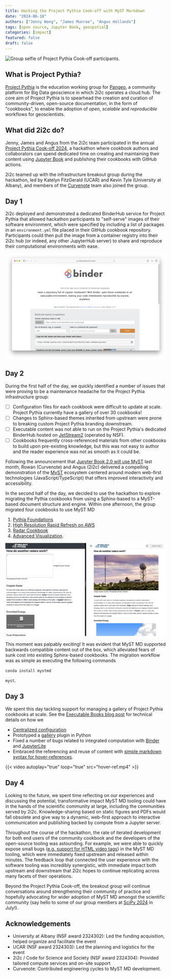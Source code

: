 ```yaml
---
title: Hacking the Project Pythia Cook-off with MyST Markdown 
date: "2024-06-18"
authors: ["Jenny Wong", "James Munroe", "Angus Hollands"]
tags: [open source, Jupyter Book, geospatial]
categories: [impact]
featured: false
draft: false
---
```


![Group selfie of Project Pythia Cook-off participants.](./cover-featured.png)

## What is Project Pythia?

[Project Pythia](https://projectpythia.org/) is the education working group for [Pangeo](https://pangeo.io/index.html), a community platform for Big Data geoscience in which 2i2c operates a cloud hub. The core aim of Project Pythia is to spearhead the creation and curation of community-driven, open-source documentation, in the form of "cookbooks", to enable the adoption of *open*, *scalable* and *reproducible* workflows for geoscientists.

## What did 2i2c do?

Jenny, James and Angus from the 2i2c team participated in the annual [Project Pythia Cook-off 2024](https://projectpythia.org/pythia-cookoff-2024/), a hackathon where cookbook authors and collaborators can spend dedicated time on creating and maintaining their content using [Jupyter Book](https://jupyterbook.org/en/stable/intro.html) and publishing their cookbooks with GitHub actions.

2i2c teamed up with the infrastructure breakout group during the hackathon, led by Katelyn FitzGerald (UCAR) and Kevin Tyle (University at Albany), and members of the [Curvenote](https://curvenote.com/) team also joined the group.

## Day 1

2i2c deployed and demonstrated a dedicated BinderHub service for Project Pythia that allowed hackathon participants to "self-serve" images of their software environment, which were specified by including a list of packages in an `environment.yml` file placed in their GitHub cookbook repository. Participants could then pull the image from a container registry into their 2i2c hub (or indeed, any other JupyterHub server) to share and reproduce their computational environments with ease.

![Screenshot of Project Pythia BinderHub service](binder.png)



## Day 2

During the first half of the day, we quickly identified a number of issues that were proving to be a maintenance headache for the Project Pythia infrastructure group:

- [ ] Configuration files for each cookbook were difficult to update at scale. Project Pythia currently have a gallery of over 30 cookbooks!
- [ ] Changes to Sphinx-based themes inherited from upstream were prone to breaking custom Project Pythia branding downstream.
- [ ] Executable content was not able to run on the Project Pythia's dedicated BinderHub hosted on [JetStream2](https://jetstream-cloud.org/index.html) (operated by NSF).
- [ ] Cookbooks frequently cross-referenced materials from other cookbooks to build upon pre-existing knowledge, but this was not easy to author and the reader experience was not as smooth as it could be.

Following the announcement that [Jupyter Book 2.0 will use MyST](../myst-jupyter-book/index) last month, Rowan (Curvenote) and Angus (2i2c) delivered a compelling demonstration of the [MyST](https://mystmd.org/) ecosystem centered around modern web-first technologies (JavaScript/TypeScript) that offers improved interactivity and accessibility.

In the second half of the day, we decided to use the hackathon to explore migrating the Pythia cookbooks from using a Sphinx-based to a MyST-based document structure and engine. Within one afternoon, the group migrated four cookbooks to use MyST MD

1. [Pythia Foundations](https://projectpythia-mystmd.github.io/pythia-foundations/)
1. [High Resolution Rapid Refresh on AWS](https://projectpythia-mystmd.github.io/HRRR-AWS-cookbook/)
1. [Radar Cookbook](https://projectpythia-mystmd.github.io/radar-cookbook/)
1. [Advanced Visualization](https://projectpythia-mystmd.github.io/advanced-viz-cookbook/).

![Screenshot of a side by side comparison of the Sphinx (left) and MyST (right) based cookbook.](side-by-side.png)

This moment was palpably exciting! It was evident that MyST MD supported backwards compatible content out of the box, which alleviated fears of sunk cost into existing Sphinx-based cookbooks. The migration workflow was as simple as executing the following commands

`conda install mystmd`

`myst`.

## Day 3

We spent this day tackling support for managing a gallery of Project Pythia cookbooks at scale. See the [Executable Books blog post](https://executablebooks.org/en/latest/blog/2024-06-14-project-pythia-mystmd/) for technical details on how we

- [Centralized configuration](https://github.com/projectpythia-mystmd/pythia-config)
- Prototyped a [gallery](https://projectpythia-mystmd.github.io/) plugin in Python
- Fixed a number of bugs related to integrated computation with [Binder](https://mystmd.org/guide/integrating-jupyter#connecting-to-a-binder) and [JupyterLite](https://mystmd.org/guide/integrating-jupyter#jupyterlite)
- Embraced the referencing and reuse of content with [simple markdown syntax for hover-references](https://mystmd.org/guide/external-references#tbl-syntax-xref).

{{< video autoplay="true" loop="true" src="hover-ref.mp4" >}}

## Day 4

Looking to the future, we spent time reflecting on our experiences and discussing the potential, transformative impact MyST MD tooling could have in the hands of the scientific community at large, including the communities served by 2i2c. Knowledge-sharing based on static figures and PDFs would fall obsolete and give way to a dynamic, web-first approach to interactive communication and publishing backed by compute from a Jupyter server.

Throughout the course of the hackathon, the rate of iterated development for both end users of the community cookbook and the developers of the open-source tooling was astounding. For example, we were able to quickly expose small bugs ([e.g. support for HTML video tags](https://github.com/executablebooks/mystmd/issues/1297)) in the MyST MD tooling, which were immediately fixed upstream and released within minutes. The feedback loop that connected the user experience with the software tooling was incredibly synergistic, with immediate impact both upstream and downstream that 2i2c hopes to continue replicating across many facets of their operations.

Beyond the Project Pythia Cook-off, the breakout group will continue conversations around strengthening their community of practice and hopefully advocating for wider adoption of MyST MD amongst the scientific community (say hello to some of our group members at [SciPy 2024](https://www.scipy2024.scipy.org/) in July!).

## Acknowledgements

- University at Albany (NSF award 2324302): Led the funding acquisition, helped organize and facilitate the event
- UCAR (NSF award 2324303): Led the planning and logistics for the event
- 2i2c / Code for Science and Society (NSF award 2324304): Provided tailored compute services and on-site support
- Curvenote: Contributed engineering cycles to MyST MD development.
